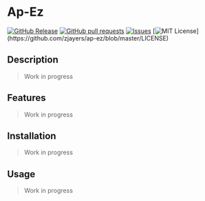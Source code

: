 # Ap-Ez
[![GitHub Release](https://img.shields.io/github/release/zjayers/ap-ez.svg?style=flat)](https://github.com/zjayers/ap-ez/releases)
[![GitHub pull requests](https://img.shields.io/github/issues-pr/zjayers/ap-ez.svg?style=flat)](https://github.com/zjayers/ap-ez/pulls)
[![Issues](https://img.shields.io/github/issues-raw/zjayers/ap-ez.svg?maxAge=25000)](https://github.com/zjayers/ap-ez/issues)
[![MIT License](https://img.shields.io/apm/l/atomic-ui.svg?)](https://github.com/zjayers/ap-ez/blob/master/LICENSE)

## Description

> Work in progress

## Features

> Work in progress

## Installation

> Work in progress

## Usage

> Work in progress
